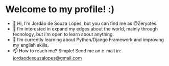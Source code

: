 # Welcome to my profile! :)
- 👋 Hi, I’m Jordão de Souza Lopes, but you can find me as @Zeryotes.
- 👀 I’m interested in expand my edges about the world, mainly through tecnology, but i'm open to learn about anything.
- 🌱 I’m currently learning about Python/Django Framework and improving my english skills.
- 📫 How to reach me? Simple! Send me an e-mail in: jordaodesouzalopes@gmail.com

<!---
Zeryotes/Zeryotes is a ✨ special ✨ repository because its `README.md` (this file) appears on your GitHub profile.
You can click the Preview link to take a look at your changes.
--->
